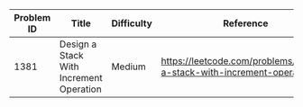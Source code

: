 | Problem ID | Title | Difficulty | Reference
| --- | --- | --- | ---
| 1381 | Design a Stack With Increment Operation | Medium | https://leetcode.com/problems/design-a-stack-with-increment-operation/
